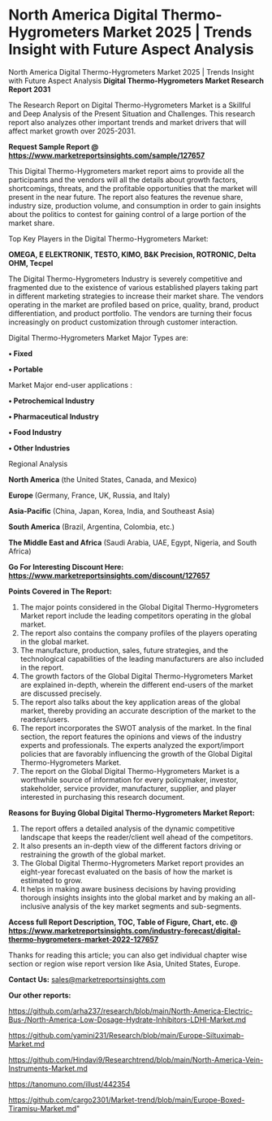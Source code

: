 # North America Digital Thermo-Hygrometers Market 2025 | Trends Insight with Future Aspect Analysis
North America Digital Thermo-Hygrometers Market 2025 | Trends Insight with Future Aspect Analysis
<strong>Digital Thermo-Hygrometers Market Research Report 2031</strong>

The Research Report on Digital Thermo-Hygrometers Market is a Skillful and Deep Analysis of the Present Situation and Challenges. This research report also analyzes other important trends and market drivers that will affect market growth over 2025-2031.

<strong>Request Sample Report @ <a href=https://www.marketreportsinsights.com/sample/127657>https://www.marketreportsinsights.com/sample/127657</a></strong>

This Digital Thermo-Hygrometers market report aims to provide all the participants and the vendors will all the details about growth factors, shortcomings, threats, and the profitable opportunities that the market will present in the near future. The report also features the revenue share, industry size, production volume, and consumption in order to gain insights about the politics to contest for gaining control of a large portion of the market share.

Top Key Players in the Digital Thermo-Hygrometers Market:

<strong>OMEGA, E ELEKTRONIK, TESTO, KIMO, B&K Precision, ROTRONIC, Delta OHM, Tecpel</strong>

The Digital Thermo-Hygrometers Industry is severely competitive and fragmented due to the existence of various established players taking part in different marketing strategies to increase their market share. The vendors operating in the market are profiled based on price, quality, brand, product differentiation, and product portfolio. The vendors are turning their focus increasingly on product customization through customer interaction.

Digital Thermo-Hygrometers Market Major Types are:

<strong>• Fixed

• Portable</strong>

Market Major end-user applications :

<strong>• Petrochemical Industry

• Pharmaceutical Industry

• Food Industry

• Other Industries</strong>

Regional Analysis

</u><strong><b>North America</b></strong> (the United States, Canada, and Mexico)

<strong><b>Europe </b></strong>(Germany, France, UK, Russia, and Italy)

<strong><b>Asia-Pacific</b></strong> (China, Japan, Korea, India, and Southeast Asia)

<strong><b>South America</b></strong> (Brazil, Argentina, Colombia, etc.)

<strong><b>The Middle East and Africa</b></strong> (Saudi Arabia, UAE, Egypt, Nigeria, and South Africa)

<strong>Go For Interesting Discount Here: <a href=https://www.marketreportsinsights.com/discount/127657>https://www.marketreportsinsights.com/discount/127657</a></strong>

<strong>Points Covered in The Report:</strong>
<ol>
  <li>The major points considered in the Global Digital Thermo-Hygrometers Market report include the leading competitors operating in the global market.</li>
  <li>The report also contains the company profiles of the players operating in the global market.</li>
  <li>The manufacture, production, sales, future strategies, and the technological capabilities of the leading manufacturers are also included in the report.</li>
  <li>The growth factors of the Global Digital Thermo-Hygrometers Market are explained in-depth, wherein the different end-users of the market are discussed precisely.</li>
  <li>The report also talks about the key application areas of the global market, thereby providing an accurate description of the market to the readers/users.</li>
  <li>The report incorporates the SWOT analysis of the market. In the final section, the report features the opinions and views of the industry experts and professionals. The experts analyzed the export/import policies that are favorably influencing the growth of the Global Digital Thermo-Hygrometers Market.</li>
  <li>The report on the Global Digital Thermo-Hygrometers Market is a worthwhile source of information for every policymaker, investor, stakeholder, service provider, manufacturer, supplier, and player interested in purchasing this research document.</li>
</ol>
<strong>Reasons for Buying Global Digital Thermo-Hygrometers Market Report:</strong>

<ol>
  <li>The report offers a detailed analysis of the dynamic competitive landscape that keeps the reader/client well ahead of the competitors.</li>
  <li>It also presents an in-depth view of the different factors driving or restraining the growth of the global market.</li>
  <li>The Global Digital Thermo-Hygrometers Market report provides an eight-year forecast evaluated on the basis of how the market is estimated to grow.</li>
  <li>It helps in making aware business decisions by having providing thorough insights insights into the global market and by making an all-inclusive analysis of the key market segments and sub-segments.</li>
</ol>
<strong>Access full Report Description, TOC, Table of Figure, Chart, etc. @ <a href=https://www.marketreportsinsights.com/industry-forecast/digital-thermo-hygrometers-market-2022-127657>https://www.marketreportsinsights.com/industry-forecast/digital-thermo-hygrometers-market-2022-127657</a></strong>


Thanks for reading this article; you can also get individual chapter wise section or region wise report version like Asia, United States, Europe.

<strong>Contact Us:</strong>
sales@marketreportsinsights.com

<strong>Our other reports:</strong>

<a href=https://github.com/arha237/research/blob/main/North-America-Electric-Bus-/North-America-Low-Dosage-Hydrate-Inhibitors-LDHI-Market.md>https://github.com/arha237/research/blob/main/North-America-Electric-Bus-/North-America-Low-Dosage-Hydrate-Inhibitors-LDHI-Market.md</a>

<a href=https://github.com/yamini231/Research/blob/main/Europe-Siltuximab-Market.md>https://github.com/yamini231/Research/blob/main/Europe-Siltuximab-Market.md</a>

<a href=https://github.com/Hindavi9/Researchtrend/blob/main/North-America-Vein-Instruments-Market.md>https://github.com/Hindavi9/Researchtrend/blob/main/North-America-Vein-Instruments-Market.md</a>

<a href=https://tanomuno.com/illust/442354>https://tanomuno.com/illust/442354</a>

<a href=https://github.com/cargo2301/Market-trend/blob/main/Europe-Boxed-Tiramisu-Market.md>https://github.com/cargo2301/Market-trend/blob/main/Europe-Boxed-Tiramisu-Market.md</a>"
